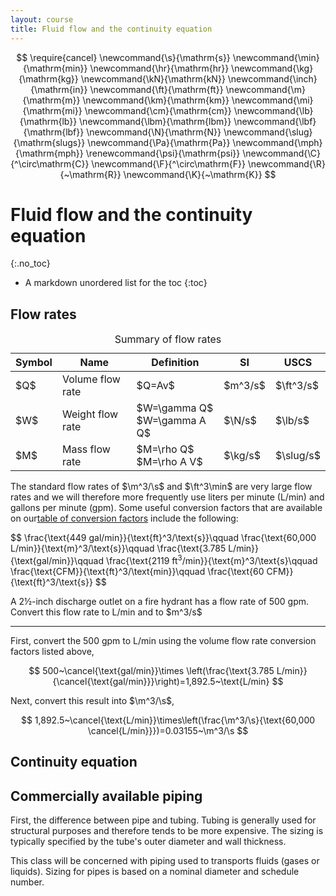 ```yaml
---
layout: course
title: Fluid flow and the continuity equation
---
```


$$
\require{cancel}
\newcommand{\s}{\mathrm{s}}
\newcommand{\min}{\mathrm{min}}
\newcommand{\hr}{\mathrm{hr}}
\newcommand{\kg}{\mathrm{kg}}
\newcommand{\kN}{\mathrm{kN}}
\newcommand{\inch}{\mathrm{in}}
\newcommand{\ft}{\mathrm{ft}}
\newcommand{\m}{\mathrm{m}}
\newcommand{\km}{\mathrm{km}}
\newcommand{\mi}{\mathrm{mi}}
\newcommand{\cm}{\mathrm{cm}}
\newcommand{\lb}{\mathrm{lb}}
\newcommand{\lbm}{\mathrm{lbm}}
\newcommand{\lbf}{\mathrm{lbf}}
\newcommand{\N}{\mathrm{N}}
\newcommand{\slug}{\mathrm{slugs}}
\newcommand{\Pa}{\mathrm{Pa}}
\newcommand{\mph}{\mathrm{mph}}
\renewcommand{\psi}{\mathrm{psi}}
\newcommand{\C}{^\circ\mathrm{C}}
\newcommand{\F}{^\circ\mathrm{F}}
\newcommand{\R}{~\mathrm{R}}
\newcommand{\K}{~\mathrm{K}}
$$

# Fluid flow and the continuity equation
{:.no_toc}

* A markdown unordered list for the toc
{:toc}

## Flow rates


<table class="table table-lg">
<caption>
Summary of flow rates
</caption>
<thead class="thead-dark">
<tr><th> Symbol </th><th> Name </th><th>  Definition</th><th> SI  </th><th>  USCS </th></tr>
</thead>
<tbody>
<tr><td>$Q$ </td><td> Volume flow rate </td><td> $Q=Av$  </td><td>  $m^3/s$</td><td>$\ft^3/s$ </td></tr>
<tr><td>$W$ </td><td> Weight flow rate </td><td>$W=\gamma Q$ <BR> $W=\gamma A Q$  </td><td>  $\N/s$</td><td>$\lb/s$ </td></tr>
<tr><td>$M$ </td><td> Mass flow rate </td><td>$M=\rho Q$ <BR> $M=\rho A V$  </td><td>  $\kg/s$</td><td>$\slug/s$ </td></tr>
</tbody>
</table>

The standard flow rates of $\m^3/\s$ and $\ft^3\min$ are very large flow rates and we will therefore more frequently use liters per minute (L/min) and gallons per minute (gpm).  Some useful conversion factors that are available on our<a href="https://kdusling.github.io/teaching/Applied-Fluids/ConversionFactors.html">table of conversion factors</a> include the following:

$$
\frac{\text{449 gal/min}}{\text{ft}^3/\text{s}}\qquad
\frac{\text{60,000 L/min}}{\text{m}^3/\text{s}}\qquad
\frac{\text{3.785 L/min}}{\text{gal/min}}\qquad
\frac{\text{2119 ft$^3$/min}}{\text{m}^3/\text{s}\qquad
\frac{\text{CFM}}{\text{ft}^3/\text{min}}\qquad
\frac{\text{60 CFM}}{\text{ft}^3/\text{s}}
$$




<div class="example">
A 2&frac12;-inch discharge outlet on a fire hydrant has a flow rate of 500 gpm.  Convert this flow rate to L/min and to $m^3/s$

<hr>

First, convert the 500 gpm to L/min using the volume flow rate conversion factors listed above,

$$
500~\cancel{\text{gal/min}}\times \left(\frac{\text{3.785 L/min}}{\cancel{\text{gal/min}}}\right)=1,892.5~\text{L/min}
$$

Next, convert this result into $\m^3/\s$,

$$
1,892.5~\cancel{\text{L/min}}\times\left(\frac{\m^3/\s}{\text{60,000 \cancel{L/min}}})=0.03155~\m^3/\s
$$
</div>

## Continuity equation

## Commercially available piping

First, the difference between pipe and tubing.  Tubing is generally used for structural purposes and therefore tends to be more expensive.  The sizing is typically specified by the tube's outer diameter and wall thickness.

This class will be concerned with piping used to transports fluids (gases or liquids).  Sizing for pipes is based on a nominal diameter and schedule number.
